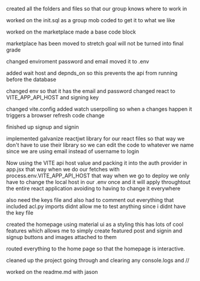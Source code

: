 created all the folders and files so that our group knows where to work in

worked on the init.sql as a group mob coded to get it to what we like

worked on the marketplace made a base code block

marketplace has been moved to stretch goal will not be turned into final grade

changed enviroment password and email moved it to .env

added wait host and depnds_on so this prevents the api from running before the database

changed env so that it has the email and password changed react to VITE_APP_API_HOST and signing key

changed vite.config added watch userpolling so when a changes happen it triggers a browser refresh code change

finished up signup and signin

implemented galvanize reactjwt library for our react files so that way we don't have to use their library so we can edit the code to whatever we name since we are using email instead of username to login 

Now using the VITE api host value and packing it into the auth provider in app.jsx 
that way when we do our fetches with process.env.VITE_APP_API_HOST that way when we go to deploy we only have to change the local host in our .env once and it will apply throughtout the entire react application avoiding to having to change it everywhere

also need the keys file and also had to comment out everything that included acl.py imports didnt allow me to test anything since i didnt have the key file

created the homepage using material ui as a styling this has lots of cool features which allows me to simply create featured post and signin and signup buttons and images attached to them

routed everything to the home page so that the homepage is interactive. 

cleaned up the project going through and clearing any console.logs and //

worked on the readme.md with jason 

